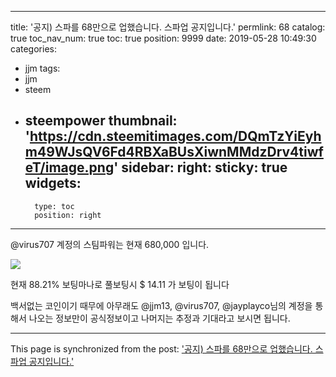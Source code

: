 
---
title: '공지) 스파를 68만으로 업했습니다. 스파업 공지입니다.'
permlink: 68
catalog: true
toc_nav_num: true
toc: true
position: 9999
date: 2019-05-28 10:49:30
categories:
- jjm
tags:
- jjm
- steem
- steempower
thumbnail: 'https://cdn.steemitimages.com/DQmTzYiEyhm49WJsQV6Fd4RBXaBUsXiwnMMdzDrv4tiwfeT/image.png'
sidebar:
    right:
        sticky: true
widgets:
    -
        type: toc
        position: right
---


@virus707  계정의 스팀파워는 현재 680,000 입니다.

![](https://cdn.steemitimages.com/DQmTzYiEyhm49WJsQV6Fd4RBXaBUsXiwnMMdzDrv4tiwfeT/image.png)

현재 88.21% 보팅마나로 풀보팅시 $ 14.11 가 보팅이 됩니다

백서없는 코인이기 때무에 아무래도 @jjm13, @virus707, @jayplayco님의 계정을 통해서 나오는 정보만이 공식정보이고 나머지는 추정과 기대라고 보시면 됩니다.

- - -

This page is synchronized from the post: ['공지) 스파를 68만으로 업했습니다. 스파업 공지입니다.'](https://steemit.com/@virus707/68)
